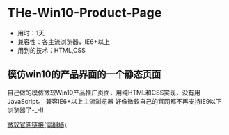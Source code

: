 # THe-Win10-Product-Page

* 用时：1天
* 兼容性：各主流浏览器，IE6+以上
* 用到的技术：HTML,CSS

## 模仿win10的产品界面的一个静态页面

自己做的模仿微软Win10产品推广页面，用纯HTML和CSS实现，没有用JavaScript。
兼容IE6+以上主流浏览器
好像微软自己的官网都不再支持IE9以下浏览器了-_-!!

[微软官网链接(需翻墙)](http://windows.microsoft.com/en-us/windows/downloads)

